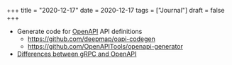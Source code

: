 +++
title = "2020-12-17"
date = 2020-12-17
tags = ["Journal"]
draft = false
+++

-   Generate code for [OpenAPI](https://swagger.io/specification/) API definitions
    -   <https://github.com/deepmap/oapi-codegen>
    -   <https://github.com/OpenAPITools/openapi-generator>
-   [Differences between gRPC and OpenAPI](https://cloud.google.com/blog/products/api-management/understanding-grpc-openapi-and-rest-and-when-to-use-them)